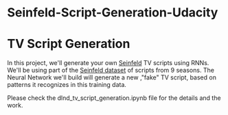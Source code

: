 # Seinfeld-Script-Generation-Udacity

# TV Script Generation

In this project, we'll generate your own [Seinfeld](https://en.wikipedia.org/wiki/Seinfeld) TV scripts using RNNs.  We'll be using part of the [Seinfeld dataset](https://www.kaggle.com/thec03u5/seinfeld-chronicles#scripts.csv) of scripts from 9 seasons.  The Neural Network we'll build will generate a new ,"fake" TV script, based on patterns it recognizes in this training data.

Please check the dlnd_tv_script_generation.ipynb file for the details and the work.

